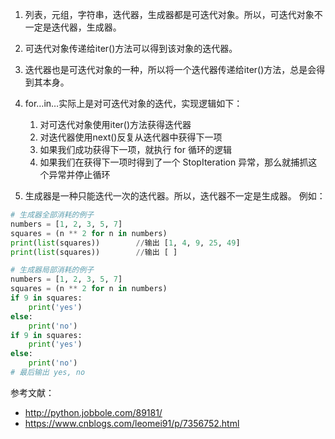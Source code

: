 1. 列表，元组，字符串，迭代器，生成器都是可迭代对象。所以，可迭代对象不一定是迭代器，生成器。

2. 可迭代对象传递给iter()方法可以得到该对象的迭代器。
3. 迭代器也是可迭代对象的一种，所以将一个迭代器传递给iter()方法，总是会得到其本身。

4. for…in…实际上是对可迭代对象的迭代，实现逻辑如下：   
   1. 对可迭代对象使用iter()方法获得迭代器   
   2. 对迭代器使用next()反复从迭代器中获得下一项   
   3. 如果我们成功获得下一项，就执行 for 循环的逻辑   
   4. 如果我们在获得下一项时得到了一个 StopIteration 异常，那么就捕抓这个异常并停止循环

5. 生成器是一种只能迭代一次的迭代器。所以，迭代器不一定是生成器。
例如：
```python
# 生成器全部消耗的例子
numbers = [1, 2, 3, 5, 7]
squares = (n ** 2 for n in numbers)
print(list(squares))		//输出 [1, 4, 9, 25, 49]
print(list(squares))		//输出 [ ]

# 生成器局部消耗的例子
numbers = [1, 2, 3, 5, 7]
squares = (n ** 2 for n in numbers)
if 9 in squares:
    print('yes')
else:
    print('no')
if 9 in squares:
    print('yes')
else:
    print('no')
# 最后输出 yes, no
```
参考文献：   
- http://python.jobbole.com/89181/  
- https://www.cnblogs.com/leomei91/p/7356752.html   
